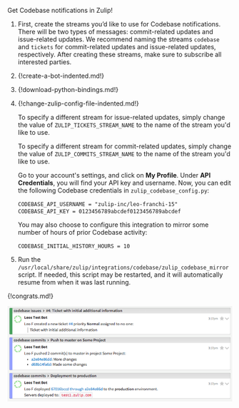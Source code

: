 Get Codebase notifications in Zulip!

1. First, create the streams you’d like to use for Codebase notifications. There
   will be two types of messages: commit-related updates and issue-related
   updates. We recommend naming the streams `codebase` and `tickets` for
   commit-related updates and issue-related updates, respectively. After
   creating these streams, make sure to subscribe all interested parties.

1. {!create-a-bot-indented.md!}

1. {!download-python-bindings.md!}

1. {!change-zulip-config-file-indented.md!}

    To specify a different stream for issue-related updates, simply change the
    value of `ZULIP_TICKETS_STREAM_NAME` to the name of the stream you'd like
    to use.

    To specify a different stream for commit-related updates, simply change the
    value of `ZULIP_COMMITS_STREAM_NAME` to the name of the stream you'd like
    to use.

    Go to your account's settings, and click on **My Profile**. Under
    **API Credentials**, you will find your API key and username. Now, you can
    edit the following Codebase credentials in `zulip_codebase_config.py`:

    ```
    CODEBASE_API_USERNAME = "zulip-inc/leo-franchi-15"
    CODEBASE_API_KEY = 0123456789abcdef0123456789abcdef
    ```

    You may also choose to configure this integration to mirror some number
    of hours of prior Codebase activity:

    ```
    CODEBASE_INITIAL_HISTORY_HOURS = 10
    ```

1. Run the `/usr/local/share/zulip/integrations/codebase/zulip_codebase_mirror`
   script. If needed, this script may be restarted, and it will automatically
   resume from when it was last running.

{!congrats.md!}

![](/static/images/integrations/codebase/001.png)
